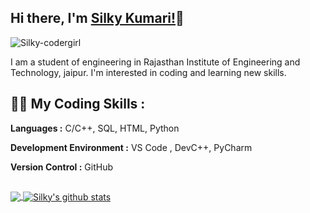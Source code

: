## Hi there, I'm [Silky Kumari!](https://silky-codergirl.github.io/)👋
<p align="left"><img src="https://komarev.com/ghpvc/?username=silky-codergirl&label=Views&color=blue&style=plastic" alt="Silky-codergirl"/></p>

I am a student of engineering in Rajasthan Institute of Engineering and Technology, jaipur. I'm interested in coding and learning new skills. 


## 👩‍💻 My Coding Skills :
**Languages :**  C/C++, SQL, HTML, Python 

**Development Environment :** VS Code , DevC++, PyCharm

**Version Control :**  GitHub

##
<a href="https://github.com/silky-codergirl">
  <img align="center" src="https://github-readme-stats.vercel.app/api/top-langs/?username=silky-codergirl&theme=dark&hide_langs_below=1" />
</a>
<a href="https://github.com/silky-codergirl">
 <img align="center" src="https://github-readme-stats.vercel.app/api?username=silky-codergirl&show_icons=true&theme=dark&line_height=27" alt="Silky's github stats"/>
</a>
 

